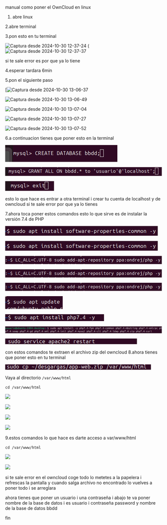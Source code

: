 manual como poner el OwnCloud en linux

1. abre linux

2.abre terminal

3.pon esto en tu terminal

![Captura desde 2024-10-30 12-37-24](https://github.com/user-attachments/assets/87c3321c-8ad8-4f46-be68-b37e6c7ade41)
(![Captura desde 2024-10-30 12-37-37](https://github.com/user-attachments/assets/dcabf4f2-2287-4c88-a1fc-c21e8d48ae2a)

si te sale error es por que ya lo tiene

4.esperar tardara 6min

5.pon el siguiente paso

[![Captura desde 2024-10-30 13-06-37](https://github.com/user-attachments/assets/aad9c972-7e9f-4473-9787-9f166369bdca)

![Captura desde 2024-10-30 13-06-49](https://github.com/user-attachments/assets/85f96f5a-6cd8-4acf-adb7-9dd27e61ed20)

![Captura desde 2024-10-30 13-07-04](https://github.com/user-attachments/assets/43d24e89-abd8-4309-a16e-57628818d6b5)

![Captura desde 2024-10-30 13-07-27](https://github.com/user-attachments/assets/5d0019c4-930d-4dd6-8caa-78a8c794f853)

![Captura desde 2024-10-30 13-07-52](https://github.com/user-attachments/assets/6e445810-4768-479c-9f2d-dccf0c56739a)

6.a continuacion tienes que poner esto en la terminal

![Captura desde 2024-11-14 13-10-00.png](https://github.com/mariopereiramos/hola-/blob/main/Captura%20desde%202024-11-14%2012-47-23.png)

![Captura desde 2024-11-14 13-10-00.png](https://github.com/mariopereiramos/hola-/blob/main/Captura%20desde%202024-11-14%2012-48-49.png)

![Captura desde 2024-11-14 12-50-17.png](https://github.com/mariopereiramos/hola-/blob/main/Captura%20desde%202024-11-14%2012-50-17.png)


esto lo que hace es entrar a otra terminal i crear tu cuenta de localhost y de owncloud
si te sale error por que ya lo tienes

7.ahora toca poner estos comandos
esto lo que sirve es de instalar la versión 7.4 de PHP

![](https://github.com/mariopereiramos/hola-/blob/main/Captura%20desde%202024-11-14%2012-56-21.png)

![](https://github.com/mariopereiramos/hola-/blob/main/Captura%20desde%202024-11-14%2012-56-21_1.png)

![](https://github.com/mariopereiramos/hola-/blob/main/Captura%20desde%202024-11-14%2012-57-03.png)

![](https://github.com/mariopereiramos/hola-/blob/main/Captura%20desde%202024-11-14%2012-57-03.png)

![](https://github.com/mariopereiramos/hola-/blob/main/Captura%20desde%202024-11-14%2012-57-03_1.png)

![](https://github.com/mariopereiramos/hola-/blob/main/Captura%20desde%202024-11-14%2012-57-58.png)

![](https://github.com/mariopereiramos/hola-/blob/main/Captura%20desde%202024-11-14%2012-58-57.png)

![](https://github.com/mariopereiramos/hola-/blob/main/Captura%20desde%202024-11-14%2013-00-56.png)

![](https://github.com/mariopereiramos/hola-/blob/main/Captura%20desde%202024-11-14%2013-02-51.png)

con estos comandos te extraen el archivo zip del owncloud 
8.ahora tienes que poner esto en tu terminal

![](https://github.com/mariopereiramos/hola-/blob/main/Captura%20desde%202024-11-14%2013-05-30.png)

Vaya al directorio `/var/www/html`
```console
cd /var/www/html
````
![](https://github.com/mariopereiramos/hola-/blob/main/Captura%20desde%202024-11-14%2013-06-29.png)

![](https://github.com/mariopereiramos/hola-/blob/main/Captura%20desde%202024-11-14%2013-07-27.png)

![](https://github.com/mariopereiramos/hola-/blob/main/Captura%20desde%202024-11-14%2013-06-29.png)

![](https://github.com/mariopereiramos/hola-/blob/main/Captura%20desde%202024-11-14%2013-08-14.png)

9.estos comandos lo que hace es darte acceso a var/www/html

```console
cd /var/www/html
````

![](https://github.com/mariopereiramos/hola-/blob/main/Captura%20desde%202024-11-14%2013-09-20.png)

![](https://github.com/mariopereiramos/hola-/blob/main/Captura%20desde%202024-11-14%2013-10-00.png)

si te sale error en el owncloud coge todo lo metetes a la papelera i refrescas la pantalla y cuando salga archivo no encontrado lo vuelves a poner todo i se arreglara

ahora tienes que poner un usuario i una contraseña i abajo te va poner nombre de la base de datos i es usuario i contraseña password y nombre de la base de datos bbdd

fin
